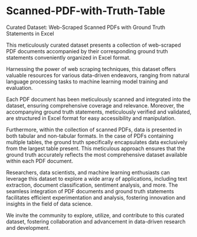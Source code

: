 # Scanned-PDF-with-Truth-Table
Curated Dataset: Web-Scraped Scanned PDFs with Ground Truth Statements in Excel


This meticulously curated dataset presents a collection of web-scraped PDF documents accompanied by their corresponding ground truth statements conveniently organized in Excel format. 

Harnessing the power of web scraping techniques, this dataset offers valuable resources for various data-driven endeavors, ranging from natural language processing tasks to machine learning model training and evaluation.

Each PDF document has been meticulously scanned and integrated into the dataset, ensuring comprehensive coverage and relevance. Moreover, the accompanying ground truth statements, meticulously verified and validated, are structured in Excel format for easy accessibility and manipulation.

Furthermore, within the collection of scanned PDFs, data is presented in both tabular and non-tabular formats. In the case of PDFs containing multiple tables, the ground truth specifically encapsulates data exclusively from the largest table present. This meticulous approach ensures that the ground truth accurately reflects the most comprehensive dataset available within each PDF document.

Researchers, data scientists, and machine learning enthusiasts can leverage this dataset to explore a wide array of applications, including text extraction, document classification, sentiment analysis, and more. The seamless integration of PDF documents and ground truth statements facilitates efficient experimentation and analysis, fostering innovation and insights in the field of data science.

We invite the community to explore, utilize, and contribute to this curated dataset, fostering collaboration and advancement in data-driven research and development.
